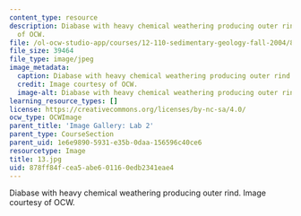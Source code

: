 ```yaml
---
content_type: resource
description: Diabase with heavy chemical weathering producing outer rind. Image courtesy
  of OCW.
file: /ol-ocw-studio-app/courses/12-110-sedimentary-geology-fall-2004/878ff84fcea5abe601160edb2341eae4_13.jpg
file_size: 39464
file_type: image/jpeg
image_metadata:
  caption: Diabase with heavy chemical weathering producing outer rind.
  credit: Image courtesy of OCW.
  image-alt: Diabase with heavy chemical weathering producing outer rind.
learning_resource_types: []
license: https://creativecommons.org/licenses/by-nc-sa/4.0/
ocw_type: OCWImage
parent_title: 'Image Gallery: Lab 2'
parent_type: CourseSection
parent_uid: 1e6e9890-5931-e35b-0daa-156596c40ce6
resourcetype: Image
title: 13.jpg
uid: 878ff84f-cea5-abe6-0116-0edb2341eae4
---
```

Diabase with heavy chemical weathering producing outer rind. Image courtesy of OCW.